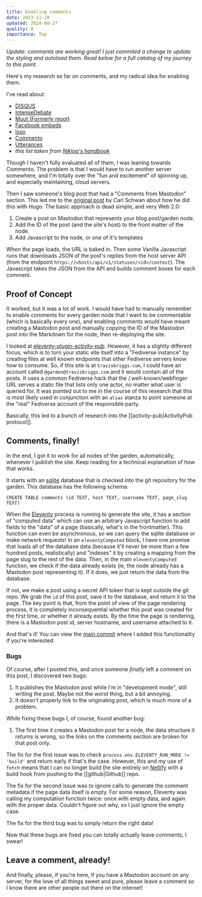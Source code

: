 ```yaml
---
title: Enabling comments
date: 2023-11-18
updated: 2024-08-27
quality: A
importance: Top
---
```


*Update: comments are working great! I just commited a change to update the styling and autoload them. Read below for a full catalog of my journey to this point.*

Here's my research so far on comments, and my radical idea for enabling them.

I've read about:

- [DISQUS](https://disqus.com/)
- [IntenseDebate](https://www.intensedebate.com/)
- [Muut (Formerly moot)](https://muut.com/)
- [Facebook embeds](https://facebook.com/)
- [Isso](https://posativ.org/isso/)
- [Commento](https://github.com/adtac/commento)
- [Utterances](https://utteranc.es/)
- _this list taken from [Nikloa's handbook](https://getnikola.com/handbook.html#comments)_

Though I haven't fully evaluated all of them, I was leaning towards Commento. The problem is that I would have to run another server somewhere, and I'm totally over the "fun and excitement" of spinning up, and especially maintaining, cloud servers.

Then I saw someone's blog post that had a "Comments from Mastodon" section. This led me to the [original post](https://carlschwan.eu/2020/12/29/adding-comments-to-your-static-blog-with-mastodon/) by Carl Schwan about how he did this with Hugo. The basic approach is dead simple, and very Web 2.0:

1. Create a post on Mastodon that represents your blog post/garden node.
1. Add the ID of the post (and the site's host) to the front matter of the node.
1. Add Javascript to the node, or one of it's templates

When the page loads, the URL is baked in. Then some Vanilla Javascript runs that downloads JSON of the post's replies from the host server API (from the endpoint `https://<host>/api/v1/statuses/<id>/context`). The Javascript takes the JSON from the API and builds comment boxes for each comment.

## Proof of Concept

It worked, but it was a lot of work. I would have had to manually remember to enable comments for every garden node that I want to be commentable (which is basically every one), and enabling comments would have meant creating a Mastodon post and manually copying the ID of the Mastodon post into the Markdown for the node, then re-deploying the site.

I looked at [eleventy-plugin-activity-pub](https://github.com/LewisDaleUK/eleventy-plugin-activity-pub/tree/main). However, it has a slightly different focus, which is to turn your static site itself into a "Fediverse instance" by creating files at well known endpoints that other Fediverse servers know how to consume. So, if this site is at `travisbriggs.com`, I could have an account called `@garden@travisbriggs.com` and it would contain all of the posts. It uses a common Fediverse hack that the /.well-known/webfinger URL serves a static file that lists only one actor, no matter what user is queried for. It was pointed out to me in the course of this research that this is most likely used in conjunction with an `alias` stanza to point someone at the "real" Fediverse account of the responsible party.

Basically, this led to a bunch of research into the [[activity-pub|ActivityPub protocol]].

## Comments, finally!

In the end, I got it to work for all nodes of the garden, automatically, whenever I publish the site. Keep reading for a technical explanation of how that works.

It starts with an [sqlite](https://www.sqlite.org/) database that is checked into the git repository for the garden. This database has the following schema:

```
CREATE TABLE comments (id TEXT, host TEXT, username TEXT, page_slug TEXT)
```

When the [Eleventy](https://www.11ty.dev/) process is running to generate the site, it has a section of "computed data" which can use an arbitrary Javascript function to add fields to the "data" of a page (basically, what's in the frontmatter). This function can even be asynchronous, so we can query the sqlite database or make network requests! In an `eleventyComputed` block, I have one promise that loads all of the database data (because it'll never be more than a few hundred posts, realistically) and "indexes" it by creating a mapping from the page slug to the rest of the data. Then, in the main `eleventyComputed` function, we check if the data already exists (ie, the node already has a Mastodon post representing it). If it does, we just return the data from the database.

If not, we make a post using a secret API token that is kept outside the git repo. We grab the `id` of this post, save it to the database, and return it to the page. The key point is that, from the point of view of the page rendering process, it is completely inconsequential whether this post was created for the first time, or whether it already exists. By the time the page is rendering, there is a Mastodon post id, server hostname, and username attached to it.

And that's it! You can view the [main commit](https://github.com/audiodude/travisbriggs.com/commit/a4a489f79c1c6e81f017740cad4e9fc0ca4ce321) where I added this functionality if you're interested.

### Bugs

Of course, after I posted this, and once someone _finally_ left a comment on this post, I discovered two bugs:

1. It publishes the Mastodon post while I'm in "development mode", still writing the post. Maybe not the worst thing, but a bit annoying.
1. It doesn't properly link to the originating post, which is much more of a problem.

While fixing these bugs I, of course, found another bug:

1. The first time it creates a Mastodon post for a node, the data structure it returns is wrong, so the links on the comments section are broken for that post only.

The fix for the first issue was to check `process.env.ELEVENTY_RUN_MODE != 'build'` and return early if that's the case. However, this and my use of `fetch` means that I can no longer build the site entirely on [Netlify](https://www.netlify.com/) with a build hook from pushing to the [[github|Github]] repo.

The fix for the second issue was to ignore calls to generate the comment metadata if the page data itself is empty. For some reason, Eleventy was calling my computation function twice: once with empty data, and again with the proper data. Couldn't figure out why, so I just ignore the empty case.

The fix for the third bug was to simply return the right data!

Now that these bugs are fixed you can totally actually leave comments, I swear!

## Leave a comment, already!

And finally, please, if you're here, if you have a Mastodon account on any server, for the love of all things sweet and pure, please leave a comment so I know there are other people out there on the internet!
